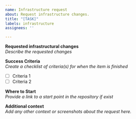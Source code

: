 ```yaml
---
name: Infrastructure request
about: Request infrastructure changes.
title: "[TASK]"
labels: infrastructure
assignees: ''

---
```


**Requested infrastructural changes**  
_Describe the requested changes_

**Success Criteria**  
_Create a checklist of criteria(s) for when the item is finished_

- [ ] Criteria 1
- [ ] Criteria 2

**Where to Start**  
_Provide a link to a start point in the repository if exist_

**Additional context**  
_Add any other context or screenshots about the request here._
